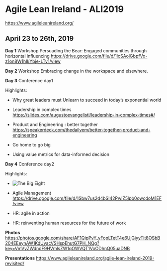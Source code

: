 

# Agile Lean Ireland - ALI2019

https://www.agileleanireland.org/

## April 23 to 26th, 2019

**Day 1**
Workshop
Persuading the Bear: Engaged communities through horizontal influencing
https://drive.google.com/file/d/1icSAolGbpfVo-z1on8W1hIkYbje-LTv1/view

**Day 2**
Workshop
Embracing change in the workspace and elsewhere.

**Day 3**
Conference day1

Highlights:

- Why great leaders must Unlearn to succeed in today’s exponential world

- Leadership in complex times
https://slides.com/augustoevangelisti/leadership-in-complex-times#/

- Product and Engineering : better together
https://speakerdeck.com/thedailyem/better-together-product-and-engineering

- Go home to go big

- Using value metrics for data-informed decision


**Day 4**
Conference day2

Highlights:

- ![The Big Eight](/image.png)

- Agile Management
https://drive.google.com/file/d/1Sbw7us2d4bSI42PwlZ5lpb0owcdoM1EF/view

- HR: agile in action

- HR: reinventing human resources for the future of work



**Photos**
https://photos.google.com/share/AF1QipPvY_yFopLTetT4e6UjGiyyTlt8OSbB204EEeynAW1KdUyacVSHspEhutG7PH_NQg?key=VmVyZWdndF9HVmlsZW1qOWVQT1VxODhnQ05uaDNB

**Presentations**
https://www.agileleanireland.org/agile-lean-ireland-2019-revisited/


